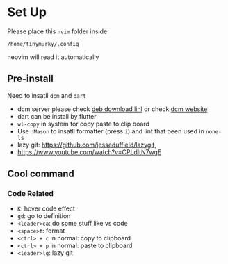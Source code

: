 # Set Up
Please place this `nvim` folder inside
```
/home/tinymurky/.config
```

neovim will read it automatically

## Pre-install
Need to insatll `dcm` and `dart`

- dcm server please check [deb download linl](https://github.com/CQLabs/homebrew-dcm/releases) or check [dcm website](https://dcm.dev/docs/getting-started/installation/linux/?utm_source=chatgpt.com)
- dart can be install by flutter
- `wl-copy` in system for copy paste to clip board
- Use `:Mason` to insatll formatter (press `i`) and lint that been used in `none-ls`
- lazy git: https://github.com/jesseduffield/lazygit, 
- https://www.youtube.com/watch?v=CPLdltN7wgE

## Cool command

### Code Related

- `K`: hover code effect
- `gd`: go to definition
- `<leader>ca`: do some stuff like vs code
- `<space>f`: format
- `<ctrl> + c` in normal: copy to clipboard
- `<ctrl> + p` in normal: paste to clipboard
- `<leader>lg`: lazy git
